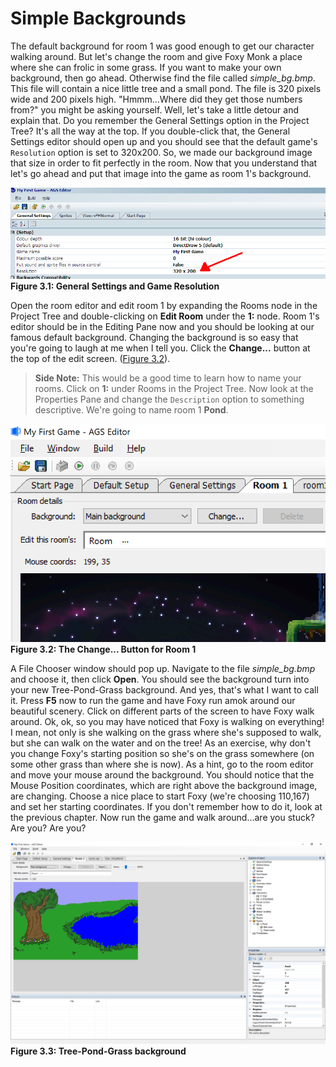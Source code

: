 # Simple Backgrounds

The default background for room 1 was good enough to get our character walking around.  But let's change the room and give Foxy Monk a place where she can frolic in some grass.  If you want to make your own background, then go ahead.  Otherwise find the file called *simple_bg.bmp*. This file will contain a nice little tree and a small pond.  The file is 320 pixels wide and 200 pixels high. "Hmmm...Where did they get those numbers from?" you might be asking yourself.  Well, let's take a little detour and explain that.  Do you remember the General Settings option in the Project Tree?  It's all the way at the top.  If you double-click that, the General Settings editor should open up and you should see that the default game's `Resolution` option is set to 320x200. So, we made our background image that size in order to fit perfectly in the room.  Now that you understand that let's go ahead and put that image into the game as room 1's background.

<a name="figure31"></a>
<span>![](../../images/resolutionsetting.png)<br>**Figure 3.1: General Settings and Game Resolution**</span>

Open the room editor and edit room 1 by expanding the Rooms node in the Project Tree and double-clicking on **Edit Room** under the **1:** node.  Room 1's editor should be in the Editing Pane now and you should be looking at our famous default background.  Changing the background is so easy that you're going to laugh at me when I tell you.  Click the **Change...** button at the top of the edit screen.  ([Figure 3.2](#figure32)).

> **Side Note:** This would be a good time to learn how to name your rooms.  Click on **1:** under Rooms in the Project Tree.  Now look at the Properties Pane and change the `Description` option to something descriptive.  We're going to name room 1 **Pond**.

<a name="figure32"></a>
<span>![](../../images/thechangebgbutton.png)<br>**Figure 3.2: The Change... Button for Room 1**</span>

A File Chooser window should pop up.  Navigate to the file *simple_bg.bmp* and choose it, then click **Open**. You should see the background turn into your new Tree-Pond-Grass background.  And yes, that's what I want to call it.  Press **F5** now to run the game and have Foxy run amok around our beautiful scenery.  Click on different parts of the screen to have Foxy walk around.  Ok, ok, so you may have noticed that Foxy is walking on everything!  I mean, not only is she walking on the grass where she's supposed to walk, but she can walk on the water and on the tree!  As an exercise, why don't you change Foxy's starting position so she's on the grass somewhere (on some other grass than where she is now).  As a hint, go to the room editor and move your mouse around the background.  You should notice that the Mouse Position coordinates, which are right above the background image, are changing.  Choose a nice place to start Foxy (we're choosing 110,167) and set her starting coordinates.  If you don't remember how to do it, look at the previous chapter.  Now run the game and walk around...are you stuck? Are you? Are you?

<a name="figure33"></a>
<span>![](../../images/simple_bg.png)<br>**Figure 3.3: Tree-Pond-Grass background**</span>

